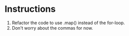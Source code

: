 # Instructions  

1. Refactor the code to use .map() instead of 
   the for-loop.
2. Don't worry about the commas for now.